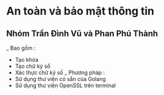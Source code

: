 # An toàn và bảo mật thông tin 
## Nhóm Trần Đình Vũ và Phan Phú Thành
_ Bao gồm :
+ Tạo khóa 
+ Tạo chữ ký số
+ Xác thực chữ ký số
_ Phương pháp : 
+ Sử dụng thư viện có sẵn của Golang
+ Sử dụng thư viện OpenSSL trên terminal
